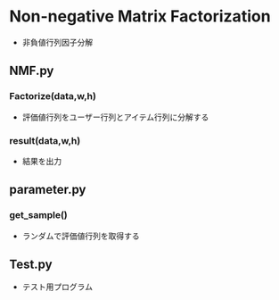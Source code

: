 # Non-negative Matrix Factorization
* 非負値行列因子分解

## NMF.py
### Factorize(data,w,h)
* 評価値行列をユーザー行列とアイテム行列に分解する

### result(data,w,h)
* 結果を出力

## parameter.py
### get_sample()
* ランダムで評価値行列を取得する

## Test.py
* テスト用プログラム
